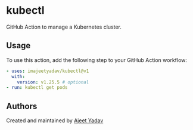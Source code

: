# kubectl

GitHub Action to manage a Kubernetes cluster.

## Usage
To use this action, add the following step to your GitHub Action workflow:
```yaml
- uses: imajeetyadav/kubectl@v1
  with:
    version: v1.25.5 # optional
- run: kubectl get pods
```

## Authors

Created and maintained by [Ajeet Yadav](https://github.com/imAjeetYadav)
